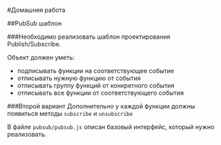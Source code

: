 #Домашняя работа

##PubSub шаблон

###Необходимо реализовать шаблон проектирования Publish/Subscribe.

Объект должен уметь:
  * подписывать функции на соответствующее событие
  * отписывать нужную функцию от события
  * отписывать группу функций от конкретного события
  * отписывать все функции от соответствующего события

###Второй вариант
Дополнительно у каждой функции должны появиться методы `subscribe` и `unsubscribe`

В файле `pubsub/pubsub.js` описан базовый интерфейс, который нужно реализовать.
